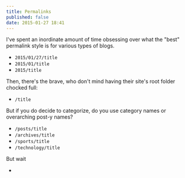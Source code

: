 ```yaml
---
title: Permalinks
published: false
date: 2015-01-27 18:41
---
```


I've spent an inordinate amount of time obsessing over what the "best" permalink style is for various types of blogs. 

- `2015/01/27/title`
- `2015/01/title`
- `2015/title`

Then, there's the brave, who don't mind having their site's root folder chocked full: 

- `/title`

But if you do decide to categorize, do you use category names or overarching post-y names? 

- `/posts/title`
- `/archives/title`
- `/sports/title`
- `/technology/title`

But wait

- 